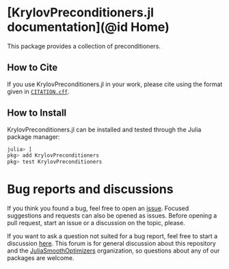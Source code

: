 # [KrylovPreconditioners.jl documentation](@id Home)

This package provides a collection of preconditioners.
## How to Cite

If you use KrylovPreconditioners.jl in your work, please cite using the format given in [`CITATION.cff`](https://github.com/JuliaSmoothOptimizers/KrylovPreconditioners.jl/blob/main/CITATION.cff).
## How to Install

KrylovPreconditioners.jl can be installed and tested through the Julia package manager:

```julia
julia> ]
pkg> add KrylovPreconditioners
pkg> test KrylovPreconditioners
```

# Bug reports and discussions

If you think you found a bug, feel free to open an [issue](https://github.com/JuliaSmoothOptimizers/KrylovPreconditioners.jl/issues).
Focused suggestions and requests can also be opened as issues. Before opening a pull request, start an issue or a discussion on the topic, please.

If you want to ask a question not suited for a bug report, feel free to start a discussion [here](https://github.com/JuliaSmoothOptimizers/Organization/discussions). This forum is for general discussion about this repository and the [JuliaSmoothOptimizers](https://github.com/JuliaSmoothOptimizers) organization, so questions about any of our packages are welcome.
